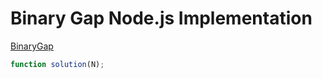 # Binary Gap Node.js Implementation

[BinaryGap](https://app.codility.com/programmers/trainings/9/binary_gap/)

```JavaScript
function solution(N);
```
